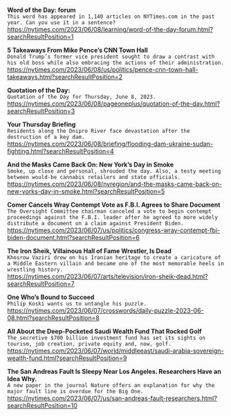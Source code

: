 **Word of the Day: forum**\
`This word has appeared in 1,140 articles on NYTimes.com in the past year. Can you use it in a sentence?`\
https://nytimes.com/2023/06/08/learning/word-of-the-day-forum.html?searchResultPosition=1

**5 Takeaways From Mike Pence’s CNN Town Hall**\
`Donald Trump’s former vice president sought to draw a contrast with his old boss while also embracing the actions of their administration.`\
https://nytimes.com/2023/06/08/us/politics/pence-cnn-town-hall-takeaways.html?searchResultPosition=2

**Quotation of the Day:**\
`Quotation of the Day for Thursday, June 8, 2023.`\
https://nytimes.com/2023/06/08/pageoneplus/quotation-of-the-day.html?searchResultPosition=3

**Your Thursday Briefing**\
`Residents along the Dnipro River face devastation after the destruction of a key dam.`\
https://nytimes.com/2023/06/08/briefing/flooding-dam-ukraine-sudan-fighting.html?searchResultPosition=4

**And the Masks Came Back On: New York’s Day in Smoke**\
`Smoke, up close and personal, shrouded the day. Also, a testy meeting between would-be cannabis retailers and state officials.`\
https://nytimes.com/2023/06/08/nyregion/and-the-masks-came-back-on-new-yorks-day-in-smoke.html?searchResultPosition=5

**Comer Cancels Wray Contempt Vote as F.B.I. Agrees to Share Document**\
`The Oversight Committee chairman canceled a vote to begin contempt proceedings against the F.B.I. leader after he agreed to more widely distribute a document on a claim against President Biden.`\
https://nytimes.com/2023/06/07/us/politics/congress-wray-contempt-fbi-biden-document.html?searchResultPosition=6

**The Iron Sheik, Villainous Hall of Fame Wrestler, Is Dead**\
`Khosrow Vaziri drew on his Iranian heritage to create a caricature of a Middle Eastern villain and became one of the most memorable heels in wrestling history.`\
https://nytimes.com/2023/06/07/arts/television/iron-sheik-dead.html?searchResultPosition=7

**One Who’s Bound to Succeed**\
`Philip Koski wants us to untangle his puzzle.`\
https://nytimes.com/2023/06/07/crosswords/daily-puzzle-2023-06-08.html?searchResultPosition=8

**All About the Deep-Pocketed Saudi Wealth Fund That Rocked Golf**\
`The secretive $700 billion investment fund has set its sights on tourism, job creation, private equity and, now, golf.`\
https://nytimes.com/2023/06/07/world/middleeast/saudi-arabia-sovereign-wealth-fund.html?searchResultPosition=9

**The San Andreas Fault Is Sleepy Near Los Angeles. Researchers Have an Idea Why.**\
`A new paper in the journal Nature offers an explanation for why the major fault line is overdue for the Big One.`\
https://nytimes.com/2023/06/07/us/san-andreas-fault-researchers.html?searchResultPosition=10

